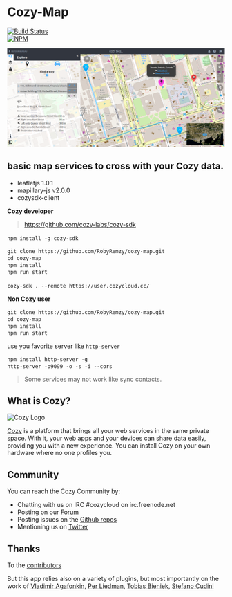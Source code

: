# Cozy-Map
[![Build Status](https://travis-ci.org/RobyRemzy/cozy-map.svg?branch=master)](https://travis-ci.org/RobyRemzy/cozy-map)  
[![NPM](https://nodei.co/npm/cozy-map.png?compact=true)](https://npmjs.org/package/cozy-map)

![screeshot](https://raw.githubusercontent.com/RobyRemzy/cozy-map/master/screenshot.png)  



## basic map services to cross with your Cozy data.

- leafletjs 1.0.1
- mapillary-js v2.0.0
- cozysdk-client


**Cozy developer**  

>https://github.com/cozy-labs/cozy-sdk

`npm install -g cozy-sdk`

```shell
git clone https://github.com/RobyRemzy/cozy-map.git
cd cozy-map
npm install
npm run start

cozy-sdk . --remote https://user.cozycloud.cc/
```

**Non Cozy user**  

```shell
git clone https://github.com/RobyRemzy/cozy-map.git
cd cozy-map
npm install
npm run start
```

use you favorite server like `http-server`

```shell
npm install http-server -g
http-server -p9099 -o -s -i --cors
```

>Some services may not work like sync contacts.




## What is Cozy?

![Cozy Logo](https://raw.github.com/cozy/cozy-setup/gh-pages/assets/images/happycloud.png)

[Cozy](http://cozy.io) is a platform that brings all your web services in the
same private space.  With it, your web apps and your devices can share data
easily, providing you
with a new experience. You can install Cozy on your own hardware where no one
profiles you.

## Community

You can reach the Cozy Community by:

* Chatting with us on IRC #cozycloud on irc.freenode.net
* Posting on our [Forum](https://forum.cozy.io/)
* Posting issues on the [Github repos](https://github.com/cozy/)
* Mentioning us on [Twitter](http://twitter.com/mycozycloud)

## Thanks
To the [contributors](https://github.com/RobyRemzy/cozy-map/graphs/contributors)

 But this app relies also on a variety of plugins, but most importantly on the work of
[Vladimir Agafonkin](https://github.com/mourner),
[Per Liedman](https://github.com/perliedman),
[Tobias Bieniek](https://github.com/Turbo87),
[Stefano Cudini](https://github.com/stefanocudini)
